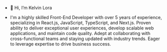 - 👋 Hi, I’m Kelvin Lora

- I'm a highly skilled Front-End Developer with over 5 years of experience, specializing in React.js, JavaScript, TypeScript, and Next.js. Proven ability to deliver exceptional user experiences, develop scalable web applications, and maintain code quality. Adept at collaborating with cross-functional teams and staying updated with industry trends. Eager to leverage expertise to drive business success.

<!---
Loraklvn/Loraklvn is a ✨ special ✨ repository because its `README.md` (this file) appears on your GitHub profile.
You can click the Preview link to take a look at your changes.
--->
